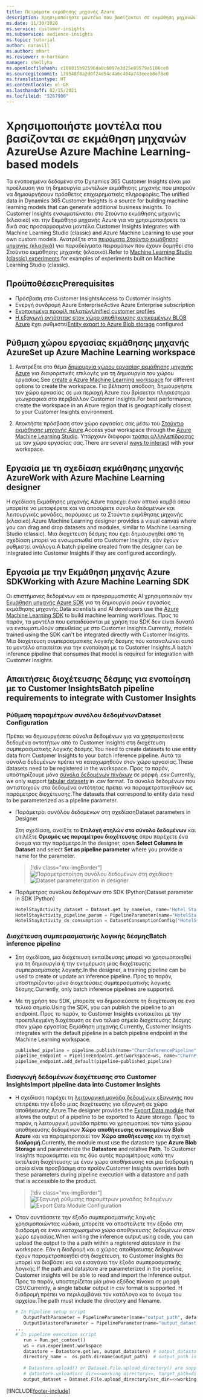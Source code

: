 ```yaml
---
title: Πειράματα εκμάθησης μηχανής Azure
description: Χρησιμοποιήστε μοντέλα που βασίζονται σε εκμάθηση μηχανών Azure στο Dynamics 365 Customer Insights.
ms.date: 11/30/2020
ms.service: customer-insights
ms.subservice: audience-insights
ms.topic: tutorial
author: naravill
ms.author: mhart
ms.reviewer: m-hartmann
manager: shellyha
ms.openlocfilehash: c166015b92596da0c6097e3d25e89579a5186ce0
ms.sourcegitcommit: 139548f8a2d0f24d54c4a6c404a743eeeb8ef8e0
ms.translationtype: HT
ms.contentlocale: el-GR
ms.lasthandoff: 02/15/2021
ms.locfileid: "5267906"
---
```

# <a name="use-azure-machine-learning-based-models"></a><span data-ttu-id="ed5c6-103">Χρησιμοποιήστε μοντέλα που βασίζονται σε εκμάθηση μηχανών Azure</span><span class="sxs-lookup"><span data-stu-id="ed5c6-103">Use Azure Machine Learning-based models</span></span>

<span data-ttu-id="ed5c6-104">Τα ενοποιημένα δεδομένα στο Dynamics 365 Customer Insights είναι μια προέλευση για τη δημιουργία μοντέλων εκμάθησης μηχανής που μπορούν να δημιουργήσουν πρόσθετες επιχειρηματικές πληροφορίες.</span><span class="sxs-lookup"><span data-stu-id="ed5c6-104">The unified data in Dynamics 365 Customer Insights is a source for building machine learning models that can generate additional business insights.</span></span> <span data-ttu-id="ed5c6-105">Το Customer Insights ενσωματώνεται στο Στούντιο εκμάθησης μηχανής (κλασικό) και την Εκμάθηησ μηχανής Azure για να χρησιμοποιήσετε τα δικά σας προσαρμοσμένα μοντέλα.</span><span class="sxs-lookup"><span data-stu-id="ed5c6-105">Customer Insights integrates with Machine Learning Studio (classic) and Azure Machine Learning to use your own custom models.</span></span> <span data-ttu-id="ed5c6-106">Ανατρέξτε στα [πειράματα Στούντιο εκμάθησης μηχανής (κλασικά)](machine-learning-studio-experiments.md) για παραδείγματα πειραμάτων που έχουν δομηθεί στο Στούντιο εκμάθησης μηχανής (κλασικό).</span><span class="sxs-lookup"><span data-stu-id="ed5c6-106">Refer to [Machine Learning Studio (classic) experiments](machine-learning-studio-experiments.md) for examples of experiments built on Machine Learning Studio (classic).</span></span> 

## <a name="prerequisites"></a><span data-ttu-id="ed5c6-107">Προϋποθέσεις</span><span class="sxs-lookup"><span data-stu-id="ed5c6-107">Prerequisites</span></span>

- <span data-ttu-id="ed5c6-108">Πρόσβαση στο Customer Insights</span><span class="sxs-lookup"><span data-stu-id="ed5c6-108">Access to Customer Insights</span></span>
- <span data-ttu-id="ed5c6-109">Ενεργή συνδρομή Azure Enterprise</span><span class="sxs-lookup"><span data-stu-id="ed5c6-109">Active Azure Enterprise subscription</span></span>
- [<span data-ttu-id="ed5c6-110">Ενοποιημένα προφίλ πελατών</span><span class="sxs-lookup"><span data-stu-id="ed5c6-110">Unified customer profiles</span></span>](data-unification.md)
- <span data-ttu-id="ed5c6-111">[Η εξαγωγή οντότητας στον χώρο αποθήκευσης αντικειμένων BLOB Azure](export-azure-blob-storage.md) έχει ρυθμιστεί</span><span class="sxs-lookup"><span data-stu-id="ed5c6-111">[Entity export to Azure Blob storage](export-azure-blob-storage.md) configured</span></span>

## <a name="set-up-azure-machine-learning-workspace"></a><span data-ttu-id="ed5c6-112">Ρύθμιση χώρου εργασίας εκμάθησης μηχανής Azure</span><span class="sxs-lookup"><span data-stu-id="ed5c6-112">Set up Azure Machine Learning workspace</span></span>

1. <span data-ttu-id="ed5c6-113">Ανατρέξτε στο θέμα [δημιουργία χώρου εργασίας εκμάθησης μηχανής Azure](https://docs.microsoft.com/azure/machine-learning/concept-workspace#-create-a-workspace) για διαφορετικές επιλογές για τη δημιουργία του χώρου εργασίας.</span><span class="sxs-lookup"><span data-stu-id="ed5c6-113">See [create a Azure Machine Learning workspace](https://docs.microsoft.com/azure/machine-learning/concept-workspace#-create-a-workspace) for different options to create the workspace.</span></span> <span data-ttu-id="ed5c6-114">Για βέλτιστη απόδοση, δημιουργήστε τον χώρο εργασίας σε μια περιοχή Azure που βρίσκεται πλησιέστερα γεωγραφικά στο περιβάλλον Customer Insights.</span><span class="sxs-lookup"><span data-stu-id="ed5c6-114">For best performance, create the workspace in an Azure region that is geographically closest to your Customer Insights environment.</span></span>

1. <span data-ttu-id="ed5c6-115">Αποκτήστε πρόσβαση στον χώρο εργασίας σας μέσω του [Στούντιο εκμάθησης μηχανής Azure](https://ml.azure.com/).</span><span class="sxs-lookup"><span data-stu-id="ed5c6-115">Access your workspace through the [Azure Machine Learning Studio](https://ml.azure.com/).</span></span> <span data-ttu-id="ed5c6-116">Υπάρχουν διάφοροι [τρόποι αλληλεπίδρασης](https://docs.microsoft.com/azure/machine-learning/concept-workspace#tools-for-workspace-interaction) με τον χώρο εργασίας σας.</span><span class="sxs-lookup"><span data-stu-id="ed5c6-116">There are several [ways to interact](https://docs.microsoft.com/azure/machine-learning/concept-workspace#tools-for-workspace-interaction) with your workspace.</span></span>

## <a name="work-with-azure-machine-learning-designer"></a><span data-ttu-id="ed5c6-117">Εργασία με τη σχεδίαση εκμάθησης μηχανής Azure</span><span class="sxs-lookup"><span data-stu-id="ed5c6-117">Work with Azure Machine Learning designer</span></span>

<span data-ttu-id="ed5c6-118">Η σχεδίαση Εκμάθησης μηχανής Azure παρέχει έναν οπτικό καμβά όπου μπορείτε να μεταφέρετε και να αποσύρετε σύνολα δεδομένων και λειτουργικές μονάδες, παρόμοιες με το Στούντιο εκμάθησης μηχανής (κλασικό).</span><span class="sxs-lookup"><span data-stu-id="ed5c6-118">Azure Machine Learning designer provides a visual canvas where you can drag and drop datasets and modules, similar to Machine Learning Studio (classic).</span></span> <span data-ttu-id="ed5c6-119">Μια διοχέτευση δέσμης που έχει δημιουργηθεί από τη σχεδίαση μπορεί να ενσωματωθεί στο Customer Insights, εάν έχουν ρυθμιστεί ανάλογα.</span><span class="sxs-lookup"><span data-stu-id="ed5c6-119">A batch pipeline created from the designer can be integrated into Customer Insights if they are configured accordingly.</span></span> 
   
## <a name="working-with-azure-machine-learning-sdk"></a><span data-ttu-id="ed5c6-120">Εργασία με την Εκμάθηση μηχανής Azure SDK</span><span class="sxs-lookup"><span data-stu-id="ed5c6-120">Working with Azure Machine Learning SDK</span></span>

<span data-ttu-id="ed5c6-121">Οι επιστήμονες δεδομένων και οι προγραμματιστές AI χρησιμοποιούν την [Εκμάθηση μηχανής Azure SDK](https://docs.microsoft.com/python/api/overview/azure/ml/?view=azure-ml-py&preserve-view=true) για τη δημιουργία ροών εργασίας εκμάθησης μηχανής.</span><span class="sxs-lookup"><span data-stu-id="ed5c6-121">Data scientists and AI developers use the [Azure Machine Learning SDK](https://docs.microsoft.com/python/api/overview/azure/ml/?view=azure-ml-py&preserve-view=true) to build machine learning workflows.</span></span> <span data-ttu-id="ed5c6-122">Προς το παρόν, τα μοντέλα που εκπαιδεύονται με χρήση του SDK δεν είναι δυνατό να ενσωματωθούν απευθείας με στο Customer Insights.</span><span class="sxs-lookup"><span data-stu-id="ed5c6-122">Currently, models trained using the SDK can't be integrated directly with Customer Insights.</span></span> <span data-ttu-id="ed5c6-123">Μια διοχέτευση συμπερασματικής λογικής δέσμης που καταναλώνει αυτό το μοντέλο απαιτείται για την ενοποίηση με το Customer Insights.</span><span class="sxs-lookup"><span data-stu-id="ed5c6-123">A batch inference pipeline that consumes that model is required for integration with Customer Insights.</span></span>

## <a name="batch-pipeline-requirements-to-integrate-with-customer-insights"></a><span data-ttu-id="ed5c6-124">Απαιτήσεις διοχέτευσης δέσμης για ενοποίηση με το Customer Insights</span><span class="sxs-lookup"><span data-stu-id="ed5c6-124">Batch pipeline requirements to integrate with Customer Insights</span></span>

### <a name="dataset-configuration"></a><span data-ttu-id="ed5c6-125">Ρύθμιση παραμέτρων συνόλου δεδομένων</span><span class="sxs-lookup"><span data-stu-id="ed5c6-125">Dataset Configuration</span></span>

<span data-ttu-id="ed5c6-126">Πρέπει να δημιουργήσετε σύνολα δεδομένων για να χρησιμοποιήσετε δεδομένα οντοτήτων από το Customer Insights στη διοχέτευση συμπερασματικής λογικής δέσμης.</span><span class="sxs-lookup"><span data-stu-id="ed5c6-126">You need to create datasets to use entity data from Customer Insights to your batch inference pipeline.</span></span> <span data-ttu-id="ed5c6-127">Αυτά τα σύνολα δεδομένων πρέπει να καταχωρηθούν στον χώρο εργασίας.</span><span class="sxs-lookup"><span data-stu-id="ed5c6-127">These datasets need to be registered in the workspace.</span></span> <span data-ttu-id="ed5c6-128">Προς το παρόν, υποστηρίζουμε μόνο [σύνολα δεδομένων πινάκων](https://docs.microsoft.com/azure/machine-learning/how-to-create-register-datasets#tabulardataset) σε μορφή .csv.</span><span class="sxs-lookup"><span data-stu-id="ed5c6-128">Currently, we only support [tabular datasets](https://docs.microsoft.com/azure/machine-learning/how-to-create-register-datasets#tabulardataset) in .csv format.</span></span> <span data-ttu-id="ed5c6-129">Τα σύνολα δεδομένων που αντιστοιχούν στα δεδομένα οντότητας πρέπει να παραμετροποιηθούν ως παράμετρος διοχέτευσης.</span><span class="sxs-lookup"><span data-stu-id="ed5c6-129">The datasets that correspond to entity data need to be parameterized as a pipeline parameter.</span></span>
   
* <span data-ttu-id="ed5c6-130">Παράμετροι συνόλου δεδομένων στη σχεδίαση</span><span class="sxs-lookup"><span data-stu-id="ed5c6-130">Dataset parameters in Designer</span></span>
   
     <span data-ttu-id="ed5c6-131">Στη σχεδίαση, ανοίξτε το **Επιλογή στηλών στο σύνολο δεδομένων** και επιλέξτε **Ορισμός ως παραμέτρου διοχέτευσης** όπου παρέχετε ένα όνομα για την παράμετρο.</span><span class="sxs-lookup"><span data-stu-id="ed5c6-131">In the designer, open **Select Columns in Dataset** and select **Set as pipeline parameter** where you provide a name for the parameter.</span></span>

     > [!div class="mx-imgBorder"]
     > <span data-ttu-id="ed5c6-132">![Παραμετροποίηση συνόλου δεδομένων στη σχεδίαση](media/intelligence-designer-dataset-parameters.png "Παραμετροποίηση συνόλου δεδομένων στη σχεδίαση")</span><span class="sxs-lookup"><span data-stu-id="ed5c6-132">![Dataset parameterization in designer](media/intelligence-designer-dataset-parameters.png "Dataset parameterization in designer")</span></span>
   
* <span data-ttu-id="ed5c6-133">Παράμετρος συνόλου δεδομένων στο SDK (Python)</span><span class="sxs-lookup"><span data-stu-id="ed5c6-133">Dataset parameter in SDK (Python)</span></span>
   
   ```python
   HotelStayActivity_dataset = Dataset.get_by_name(ws, name='Hotel Stay Activity Data')
   HotelStayActivity_pipeline_param = PipelineParameter(name="HotelStayActivity_pipeline_param", default_value=HotelStayActivity_dataset)
   HotelStayActivity_ds_consumption = DatasetConsumptionConfig("HotelStayActivity_dataset", HotelStayActivity_pipeline_param)
   ```

### <a name="batch-inference-pipeline"></a><span data-ttu-id="ed5c6-134">Διοχέτευση συμπερασματικής λογικής δέσμης</span><span class="sxs-lookup"><span data-stu-id="ed5c6-134">Batch inference pipeline</span></span>
  
* <span data-ttu-id="ed5c6-135">Στη σχεδίαση, μια διοχέτευση εκπαίδευσης μπορεί να χρησιμοποιηθεί για τη δημιουργία ή την ενημέρωση μιας διοχέτευσης συμπερασματικής λογικής.</span><span class="sxs-lookup"><span data-stu-id="ed5c6-135">In the designer, a training pipeline can be used to create or update an inference pipeline.</span></span> <span data-ttu-id="ed5c6-136">Προς το παρόν, υποστηρίζονται μόνο διοχετεύσεις συμπερασματικής λογικής δέσμης.</span><span class="sxs-lookup"><span data-stu-id="ed5c6-136">Currently, only batch inference pipelines are supported.</span></span>

* <span data-ttu-id="ed5c6-137">Με τη χρήση του SDK, μπορείτε να δημοσιεύσετε τη διοχέτευση σε ένα τελικό σημείο.</span><span class="sxs-lookup"><span data-stu-id="ed5c6-137">Using the SDK, you can publish the pipeline to an endpoint.</span></span> <span data-ttu-id="ed5c6-138">Προς το παρόν, το Customer Insights ενοποιείται με την προεπιλεγμένη διοχέτευση σε ένα τελικό σημείο διοχέτευσης δέσμης στον χώρο εργασίας Εκμάθηση μηχανής.</span><span class="sxs-lookup"><span data-stu-id="ed5c6-138">Currently, Customer Insights integrates with the default pipeline in a batch pipeline endpoint in the Machine Learning workspace.</span></span>
   
   ```python
   published_pipeline = pipeline.publish(name="ChurnInferencePipeline", description="Published Churn Inference pipeline")
   pipeline_endpoint = PipelineEndpoint.get(workspace=ws, name="ChurnPipelineEndpoint") 
   pipeline_endpoint.add_default(pipeline=published_pipeline)
   ```

### <a name="import-pipeline-data-into-customer-insights"></a><span data-ttu-id="ed5c6-139">Εισαγωγή δεδομένων διοχέτευσης στο Customer Insights</span><span class="sxs-lookup"><span data-stu-id="ed5c6-139">Import pipeline data into Customer Insights</span></span>

* <span data-ttu-id="ed5c6-140">Η σχεδίαση παρέχει τη [λειτουργική μονάδα δεδομένων εξαγωγής](https://docs.microsoft.com/azure/machine-learning/algorithm-module-reference/export-data) που επιτρέπει την έξοδο μιας διοχέτευσης για εξαγωγή σε χώρο αποθήκευσης Azure.</span><span class="sxs-lookup"><span data-stu-id="ed5c6-140">The designer provides the [Export Data module](https://docs.microsoft.com/azure/machine-learning/algorithm-module-reference/export-data) that allows the output of a pipeline to be exported to Azure storage.</span></span> <span data-ttu-id="ed5c6-141">Προς το παρόν, η λειτουργική μονάδα πρέπει να χρησιμοποιεί τον τύπο χώρου αποθήκευσης δεδομένων **Χώρο αποθήκευσης αντικειμένων Blob Azure** και να παραμετροποιεί τον **Χώρο αποθήκευσης** και τη σχετική **διαδρομή**.</span><span class="sxs-lookup"><span data-stu-id="ed5c6-141">Currently, the module must use the datastore type **Azure Blob Storage** and parameterize the **Datastore** and relative **Path**.</span></span> <span data-ttu-id="ed5c6-142">Το Customer Insights παρακάμπτει και τις δύο αυτές παραμέτρους κατά την εκτέλεση διοχέτευσης με έναν χώρο αποθήκευσης και μια διαδρομή η οποία είναι προσβάσιμη στο προϊόν.</span><span class="sxs-lookup"><span data-stu-id="ed5c6-142">Customer Insights overrides both these parameters during pipeline execution with a datastore and path that is accessible to the product.</span></span>
   > [!div class="mx-imgBorder"]
   > <span data-ttu-id="ed5c6-143">![Εξαγωγή ρύθμισης παραμέτρων μονάδας δεδομένων](media/intelligence-designer-importdata.png "Εξαγωγή ρύθμισης παραμέτρων μονάδας δεδομένων")</span><span class="sxs-lookup"><span data-stu-id="ed5c6-143">![Export Data Module Configuration](media/intelligence-designer-importdata.png "Export Data Module Configuration")</span></span>
   
* <span data-ttu-id="ed5c6-144">Όταν συντάσσετε την έξοδο συμπερασματικής λογικής χρησιμοποιώντας κώδικα, μπορείτε να αποστείλετε την έξοδο στη διαδρομή σε έναν *καταχωρημένο χώρο αποθήκευσης δεδομένων* στον χώρο εργασίας.</span><span class="sxs-lookup"><span data-stu-id="ed5c6-144">When writing the inference output using code, you can upload the output to the a path within a *registered datastore* in the workspace.</span></span> <span data-ttu-id="ed5c6-145">Εάν η διαδρομή και ο χώρος αποθήκευσης δεδομένων έχουν παραμετροποιηθεί στη διοχέτευση, το Customer insights θα μπορεί να διαβάσει και να εισαγάγει την έξοδο συμπερασματικής λογικής.</span><span class="sxs-lookup"><span data-stu-id="ed5c6-145">If the path and datastore are parameterized in the pipeline, Customer insights will be able to read and import the inference output.</span></span> <span data-ttu-id="ed5c6-146">Προς το παρόν, υποστηρίζεται μία μόνο εξόδος πίνακα σε μορφή CSV.</span><span class="sxs-lookup"><span data-stu-id="ed5c6-146">Currently, a single tabular output in csv format is supported.</span></span> <span data-ttu-id="ed5c6-147">Η διαδρομή πρέπει να περιλαμβάνει τον κατάλογο και το όνομα του αρχείου.</span><span class="sxs-lookup"><span data-stu-id="ed5c6-147">The path must include the directory and filename.</span></span>

   ```python
   # In Pipeline setup script
      OutputPathParameter = PipelineParameter(name="output_path", default_value="HotelChurnOutput/HotelChurnOutput.csv")
      OutputDatastoreParameter = PipelineParameter(name="output_datastore", default_value="workspaceblobstore")
   ...
   # In pipeline execution script
      run = Run.get_context()
      ws = run.experiment.workspace
      datastore = Datastore.get(ws, output_datastore) # output_datastore is parameterized
      directory_name =  os.path.dirname(output_path)  # output_path is parameterized.
      
      # Datastore.upload() or Dataset.File.upload_directory() are supported methods to uplaod the data
      # datastore.upload(src_dir=<<working directory>>, target_path=directory_name, overwrite=False, show_progress=True)
      output_dataset = Dataset.File.upload_directory(src_dir=<<working directory>>, target = (datastore, directory_name)) # Remove trailing "/" from directory_name
   ```


[!INCLUDE[footer-include](../includes/footer-banner.md)]